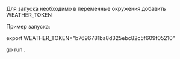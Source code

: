 Для запуска необходимо в переменные окружения добавить WEATHER_TOKEN

Пример запуска:

export WEATHER_TOKEN="b7696781ba8d325ebc82c5f609f05210"

go run .

